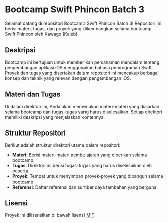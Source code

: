 # Bootcamp Swift Phincon Batch 3

Selamat datang di repositori Bootcamp Swift Phincon Batch 3! Repositori ini berisi materi, tugas, dan proyek yang dikembangkan selama bootcamp Swift Phincon oleh Kawago (Kaleb).

## Deskripsi

Bootcamp ini bertujuan untuk memberikan pemahaman mendalam tentang pengembangan aplikasi iOS menggunakan bahasa pemrograman Swift. Proyek dan tugas yang disertakan dalam repositori ini mencakup berbagai konsep dan teknik yang relevan dengan pengembangan iOS.

## Materi dan Tugas

Di dalam direktori ini, Anda akan menemukan materi-materi yang diajarkan selama bootcamp dan tugas-tugas yang harus diselesaikan. Setiap direktori memiliki deskripsi yang menjelaskan kontennya.

## Struktur Repositori

Berikut adalah struktur direktori utama dalam repositori:

- **Materi**: Berisi materi-materi pembelajaran yang diberikan selama bootcamp.
- **Tugas**: Direktori ini berisi tugas-tugas yang harus diselesaikan oleh peserta.
- **Proyek**: Tempat untuk menyimpan proyek-proyek yang dibangun selama bootcamp.
- **Referensi**: Daftar referensi dan sumber daya tambahan yang berguna.

## Lisensi

Proyek ini dilisensikan di bawah lisensi [MIT](LICENSE).
